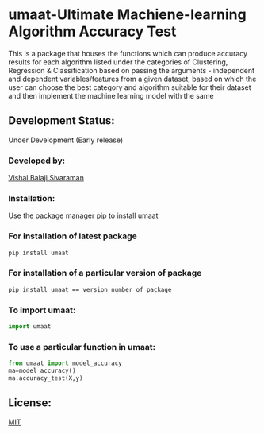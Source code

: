 # umaat-Ultimate Machiene-learning Algorithm Accuracy Test
This is a package that houses the functions which can produce accuracy results for each algorithm listed under the categories of Clustering, Regression & Classification based on passing the arguments - independent and dependent variables/features from a given dataset, based on  which the user can choose the best category and algorithm suitable for their  dataset and then implement the machine learning model with the same 
## Development Status:
Under Development (Early release)

### Developed by:

 [Vishal Balaji Sivaraman](https://github.com/TheSocialLion)

### Installation:

Use the package manager [pip](https://pip.pypa.io/en/stable/) to install umaat

### For installation of latest package

```bash
pip install umaat
```
### For installation of a particular version of package

```bash
pip install umaat == version number of package
```

### To import umaat:

```python
import umaat
```
### To use a particular function in umaat:
```python
from umaat import model_accuracy
ma=model_accuracy()
ma.accuracy_test(X,y) 
```

## License:
[MIT](https://choosealicense.com/licenses/mit/)

